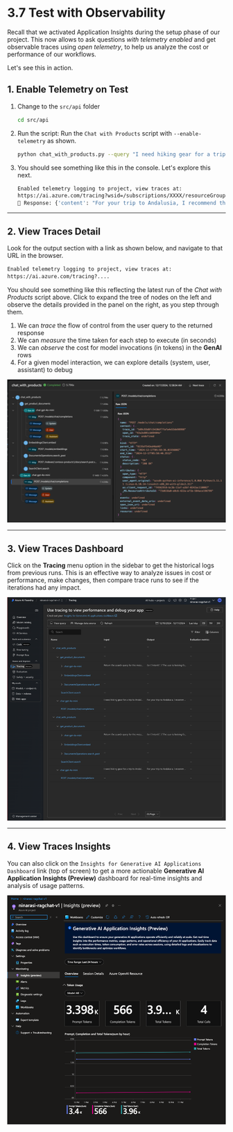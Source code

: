 # 3.7 Test with Observability

Recall that we activated Application Insights during the setup phase of our project. This now allows to ask questions _with telemetry enabled_ and get observable traces using _open telemetry_, to help us analyze the cost or performance of our workflows.

Let's see this in action.

## 1. Enable Telemetry on Test

1. Change to the `src/api` folder 

    ```bash title=""
    cd src/api
    ```

1. Run the script:
Run the `Chat with Products` script with `--enable-telemetry` as shown.


    ```bash title=""
    python chat_with_products.py --query "I need hiking gear for a trip to Andalusia - what tents and boots do you recommend?" --enable-telemetry
    ```

1. You should see something like this in the console. Let's explore this next.

    ```bash title=""
    Enabled telemetry logging to project, view traces at:
    https://ai.azure.com/tracing?wsid=/subscriptions/XXXX/resourceGroups/ninarasi-ragchat-rg/providers/Microsoft.MachineLearningServices/workspaces/ninarasi-ragchat-v1
    💬 Response: {'content': "For your trip to Andalusia, I recommend the following tents and boots:\n\n**Tents:**\n1. **Alpine Explorer Tent**: This robust, 8-person, 3-season tent is perfect for group camping. It has multiple mesh windows for ventilation and a detachable divider for privacy. Its waterproof feature ensures you stay dry during unexpected rain.\n\n2. **SkyView 2-Person Tent**: If you're looking for a smaller option, this tent comfortably houses two people and is made from durable waterproof materials. It also features an intuitive setup system, effective ventilation, and a rainfly for extra weather protection, making it great for hiking and camping.\n\n**Boots:**\n1. **TrekReady Hiking Boots**: These boots are crafted from leather, ensuring durability and comfort on long hikes. They have a moisture-wicking lining, shock-absorbing midsoles, and excellent traction, making them suitable for various terrains.\n\n2. **TrekStar Hiking Sandals**: If you prefer something lighter and more breathable, consider these lightweight sandals. They offer adjustable straps, excellent traction, toe protection, and a cushioned footbed for comfort during summer treks.\n\nChoose based on your group size and hiking preferences, and you'll be well-prepared for your adventure in Andalusia!", 'role': 'assistant'}
    ```

---

## 2. View Traces Detail 

Look for the output section with a link as shown below, and navigate to that URL in the browser.

```bash title=""
Enabled telemetry logging to project, view traces at:
https://ai.azure.com/tracing?....

```

You should see something like this reflecting the latest run of the _Chat with Products_ script above. Click to expand the tree of nodes on the left and observe the details provided in the panel on the right, as you step through them.

1. We can _trace_ the flow of control from the user query to the returned response
1. We can _measure_ the time taken for each step to execute (in seconds)
1. We can _observe_ the cost for model invocations (in tokens) in the **GenAI** rows
1. For a given model interaction, we can explore details (system, user, assistant) to debug

![Tracing Detail](./../img/tracing-detail.png)

---

## 3. View Traces Dashboard 

Click on the **Tracing** menu option in the sidebar to get the historical logs from previous runs. This is an effective way to analyze issues in cost or performance, make changes, then compare trace runs to see if the iterations had any impact.

![Tracing Dashboard](./../img/tracng-dashboard.png)

---

## 4. View Traces Insights

You can also click on the `Insights for Generative AI Applications Dashboard` link (top of screen) to get a more actionable **Generative AI Application Insights (Preview)** dashboard for real-time insights and analysis of usage patterns.

![Tracing Dashboard](./../img/tracing-insights.png)

